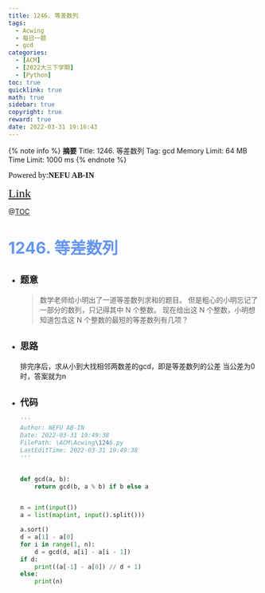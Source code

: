 ```yaml
---
title: 1246. 等差数列
tags:
  - Acwing
  - 每日一题
  - gcd
categories:
  - [ACM]
  - [2022大三下学期]
  - [Python]
toc: true
quicklink: true
math: true
sidebar: true
copyright: true
reward: true
date: 2022-03-31 19:16:43
---
```



{% note info %}
**摘要**
Title: 1246. 等差数列
Tag: gcd
Memory Limit: 64 MB
Time Limit: 1000 ms
{% endnote %}
<!-- more -->

<font size=3 face=楷体>Powered by:**NEFU AB-IN**</font>

<font color=#FFA500 size=5 face=楷体>[Link](https://www.acwing.com/problem/content/description/1248/)</font>

@[TOC](文章目录)

# <font color=#6495ED size=6>1246. 等差数列</font>

* ## <font size=4 face=粗体>题意</font>

  >数学老师给小明出了一道等差数列求和的题目。
  >但是粗心的小明忘记了一部分的数列，只记得其中 N 个整数。
  >现在给出这 N 个整数，小明想知道包含这 N 个整数的最短的等差数列有几项？

* ## <font size=4 face=粗体>思路</font>

  排完序后，求从小到大找相邻两数差的gcd，即是等差数列的公差
  当公差为0时，答案就为n

* ## <font size=4 face=粗体>代码</font>

  ```python
  '''
  Author: NEFU AB-IN
  Date: 2022-03-31 19:49:38
  FilePath: \ACM\Acwing\1246.py
  LastEditTime: 2022-03-31 19:49:38
  '''


  def gcd(a, b):
      return gcd(b, a % b) if b else a


  n = int(input())
  a = list(map(int, input().split()))

  a.sort()
  d = a[1] - a[0]
  for i in range(1, n):
      d = gcd(d, a[i] - a[i - 1])
  if d:
      print((a[-1] - a[0]) // d + 1)
  else:
      print(n)
  ```